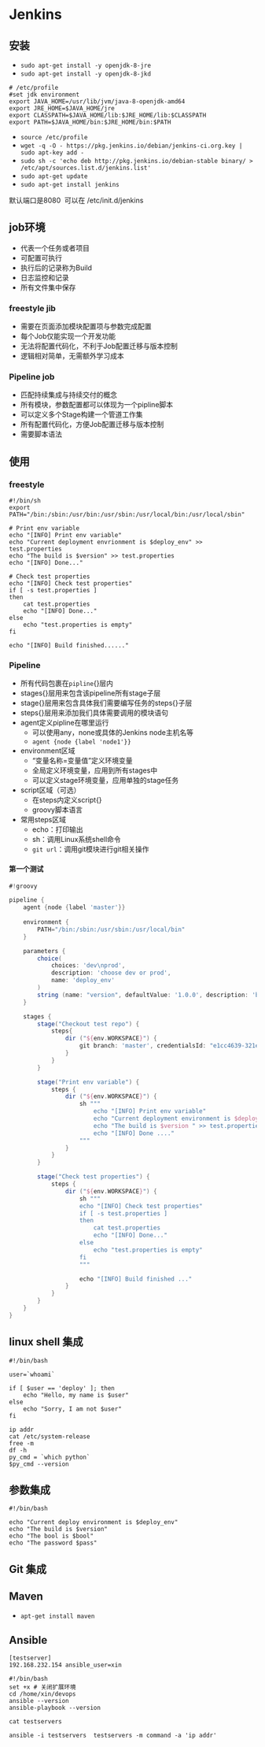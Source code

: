 # Jenkins

## 安装

* `sudo apt-get install -y openjdk-8-jre`
* `sudo apt-get install -y openjdk-8-jkd`

````
# /etc/profile
#set jdk environment 
export JAVA_HOME=/usr/lib/jvm/java-8-openjdk-amd64
export JRE_HOME=$JAVA_HOME/jre 
export CLASSPATH=$JAVA_HOME/lib:$JRE_HOME/lib:$CLASSPATH 
export PATH=$JAVA_HOME/bin:$JRE_HOME/bin:$PATH 
````

* `source /etc/profile `
* `wget -q -O - https://pkg.jenkins.io/debian/jenkins-ci.org.key | sudo apt-key add - `
* `sudo sh -c 'echo deb http://pkg.jenkins.io/debian-stable binary/ > /etc/apt/sources.list.d/jenkins.list' `
* `sudo apt-get update`
* `sudo apt-get install jenkins`

默认端口是8080  可以在 /etc/init.d/jenkins 

## job环境

* 代表一个任务或者项目
* 可配置可执行
* 执行后的记录称为Build
* 日志监控和记录
* 所有文件集中保存

### freestyle jib

* 需要在页面添加模块配置项与参数完成配置
* 每个Job仅能实现一个开发功能
* 无法将配置代码化，不利于Job配置迁移与版本控制
* 逻辑相对简单，无需额外学习成本

### Pipeline job

* 匹配持续集成与持续交付的概念
* 所有模块，参数配置都可以体现为一个pipline脚本
* 可以定义多个Stage构建一个管道工作集
* 所有配置代码化，方便Job配置迁移与版本控制
* 需要脚本语法


## 使用

### freestyle

`````shell
#!/bin/sh
export PATH="/bin:/sbin:/usr/bin:/usr/sbin:/usr/local/bin:/usr/local/sbin"

# Print env variable
echo "[INFO] Print env variable"
echo "Current deployment envrionment is $deploy_env" >> test.properties 
echo "The build is $version" >> test.properties
echo "[INFO] Done..."

# Check test properties
echo "[INFO] Check test properties"
if [ -s test.properties ]
then 
    cat test.properties
    echo "[INFO] Done..."
else
    echo "test.properties is empty"
fi

echo "[INFO] Build finished......"
`````

### Pipeline 

* 所有代码包裹在`pipline`{}层内
* stages{}层用来包含该pipeline所有stage子层
* stage{}层用来包含具体我们需要编写任务的steps{}子层
* steps{}层用来添加我们具体需要调用的模块语句
* agent定义pipline在哪里运行
  * 可以使用any，none或具体的Jenkins node主机名等
  * `agent {node {label 'node1'}}`
* environment区域
  * “变量名称=变量值”定义环境变量
  * 全局定义环境变量，应用到所有stages中
  * 可以定义stage环境变量，应用单独的stage任务
* script区域（可选）
  * 在steps内定义script{}
  * groovy脚本语言
* 常用steps区域
  * echo：打印输出
  * sh：调用Linux系统shell命令
  * `git url`：调用git模块进行git相关操作

#### 第一个测试

````groovy
#!groovy

pipeline {
    agent {node {label 'master'}}
    
    environment {
        PATH="/bin:/sbin:/usr/sbin:/usr/local/bin"
    }

    parameters {
        choice(
            choices: 'dev\nprod',
            description: 'choose dev or prod', 
            name: 'deploy_env'
        )
        string (name: "version", defaultValue: '1.0.0', description: 'build version')
    }

    stages {
        stage("Checkout test repo") {
            steps{
                dir ("${env.WORKSPACE}") {
                    git branch: 'master', credentialsId: "e1cc4639-321e-4456-a3bc-bc825ed80cee", url: "git@gitlab.example.com:root/test.git"
                }
            }
        }

        stage("Print env variable") {
            steps {
                dir ("${env.WORKSPACE}") {
                    sh """
                        echo "[INFO] Print env variable"
                        echo "Current deployment environment is $deploy_env" >> test.properties
                        echo "The build is $version " >> test.properties
                        echo "[INFO] Done ...."
                    """
                }
            }
        }

        stage("Check test properties") {
            steps {
                dir ("${env.WORKSPACE}") {
                    sh """
                    echo "[INFO] Check test properties"
                    if [ -s test.properties ]
                    then 
                        cat test.properties
                        echo "[INFO] Done..."
                    else 
                        echo "test.properties is empty"
                    fi
                    """

                    echo "[INFO] Build finished ..."
                }
            }
        }
    }
}
````

## linux shell 集成

````shell
#!/bin/bash

user=`whoami`

if [ $user == 'deploy' ]; then
    echo "Hello, my name is $user"
else
    echo "Sorry, I am not $user"
fi

ip addr 
cat /etc/system-release
free -m
df -h 
py_cmd = `which python`
$py_cmd --version
````

## 参数集成

```shell
#!/bin/bash

echo "Current deploy environment is $deploy_env"
echo "The build is $version"
echo "The bool is $bool"
echo "The password $pass"
```

## Git 集成

## Maven

* `apt-get install maven`

## Ansible

````shell
[testserver]
192.168.232.154 ansible_user=xin
````

`````
#!/bin/bash
set +x # 关闭扩展环境
cd /home/xin/devops
ansible --version
ansible-playbook --version

cat testservers

ansible -i testservers  testservers -m command -a 'ip addr'
`````